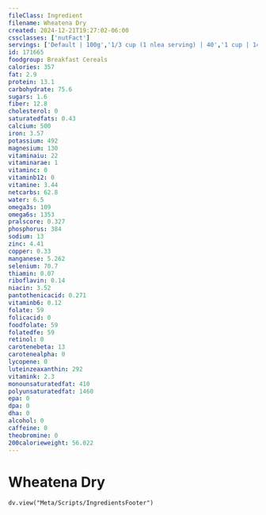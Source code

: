 ```yaml
---
fileClass: Ingredient
filename: Wheatena Dry
created: 2024-12-21T19:27:02-06:00
cssclasses: ['nutFact']
servings: ['Default | 100g','1/3 cup (1 nlea serving) | 40','1 cup | 141','1/4 cup | 35']
id: 171665
foodgroup: Breakfast Cereals
calories: 357
fat: 2.9
protein: 13.1
carbohydrate: 75.6
sugars: 1.6
fiber: 12.8
cholesterol: 0
saturatedfats: 0.43
calcium: 500
iron: 3.57
potassium: 492
magnesium: 130
vitaminaiu: 22
vitaminarae: 1
vitaminc: 0
vitaminb12: 0
vitamine: 3.44
netcarbs: 62.8
water: 6.5
omega3s: 109
omega6s: 1353
pralscore: 0.327
phosphorus: 384
sodium: 13
zinc: 4.41
copper: 0.33
manganese: 5.262
selenium: 70.7
thiamin: 0.07
riboflavin: 0.14
niacin: 3.52
pantothenicacid: 0.271
vitaminb6: 0.12
folate: 59
folicacid: 0
foodfolate: 59
folatedfe: 59
retinol: 0
carotenebeta: 13
carotenealpha: 0
lycopene: 0
luteinzeaxanthin: 292
vitamink: 2.3
monounsaturatedfat: 410
polyunsaturatedfat: 1460
epa: 0
dpa: 0
dha: 0
alcohol: 0
caffeine: 0
theobromine: 0
200calorieweight: 56.022
---
```


# Wheatena Dry

```dataviewjs
dv.view("Meta/Scripts/IngredientsFooter")
```